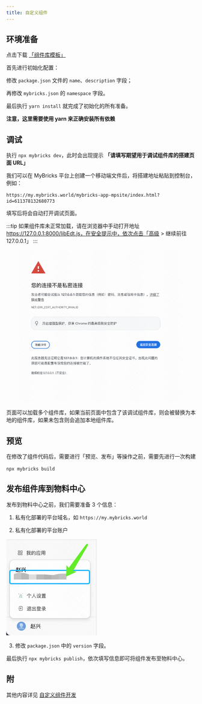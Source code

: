 ```yaml
---
title: 自定义组件
---
```


## 环境准备

点击下载 [「组件库模板」](https://f2.beckwai.com/udata/pkg/eshop/fangzhou/demo/comlib-taro-demo.zip) 

首先进行初始化配置：

修改 `package.json` 文件的 `name`、`description` 字段；

再修改 `mybricks.json` 的 `namespace` 字段。

最后执行 `yarn install` 就完成了初始化的所有准备。

**注意，这里需要使用 yarn 来正确安装所有依赖**

## 调试

执行 `npx mybricks dev`，此时会出现提示 **「请填写期望用于调试组件库的搭建页面 URL」**

我们可以在 MyBricks 平台上创建一个移动端文件后，将搭建地址粘贴到控制台，例如：

```
https://my.mybricks.world/mybricks-app-mpsite/index.html?id=611378132680773
```

填写后将会自动打开调试页面。

:::tip
如果组件库未正常加载，请在浏览器中手动打开地址 https://127.0.0.1:8000/libEdt.js，在安全提示中，依次点击「高级 > 继续前往 127.0.0.1」
:::

![alt text](img/image.png)

页面可以加载多个组件库，如果当前页面中包含了该调试组件库，则会被替换为本地的组件库，如果未包含则会追加本地组件库。


## 预览

在修改了组件代码后，需要进行「预览、发布」等操作之前，需要先进行一次构建

`npx mybricks build`


## 发布组件库到物料中心

发布到物料中心之前，我们需要准备 3 个信息：

1. 私有化部署的平台域名，如 `https://my.mybricks.world`

2. 私有化部署的平台账户

![alt text](img/image-1.png)

3. 修改 `package.json` 中的 `version` 字段。

最后执行 `npx mybricks publish`，依次填写信息即可将组件发布至物料中心。

## 附

其他内容详见 [自定义组件开发](docs/docs/29-component-extension/24-component-extend/24-component-extend.md)